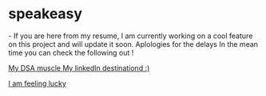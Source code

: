 # speakeasy

<p> - If you are here from my resume, I am currently working on a cool feature on this project and will update it soon. Aplologies for the delays In the mean time you can check the following out !</p>

<a href='https://leetcode.com/u/High_Tide/'> My DSA muscle </a> 
<a href='https://www.linkedin.com/in/aashish1502/'> My linkedIn destinationd :) </a>

<a href='https://www.reddit.com/r/Catswithjobs/comments/s26k96/web_developer_cat/'> I am feeling lucky </a> 
